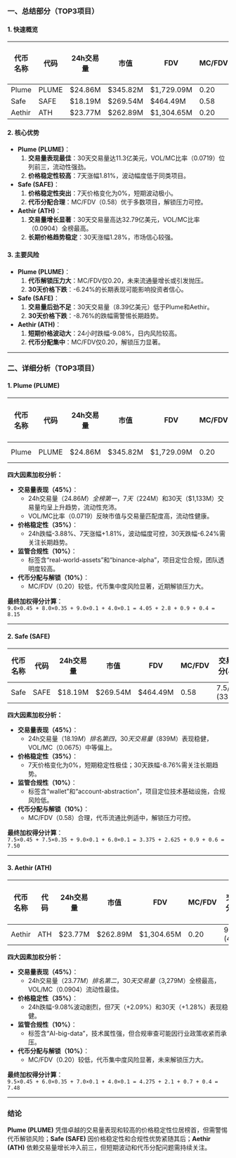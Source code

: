### 一、总结部分（TOP3项目）

#### 1. 快速概览
| 代币名称 | 代码 | 24h交易量 | 市值       | FDV          | MC/FDV | 总评分(1-10) |
|----------|------|------------|------------|--------------|--------|-------------|
| Plume    | PLUME| $24.86M    | $345.82M   | $1,729.09M   | 0.20   | 8.15        |
| Safe     | SAFE | $18.19M    | $269.54M   | $464.49M     | 0.58   | 7.50        |
| Aethir   | ATH  | $23.77M    | $262.89M   | $1,304.65M   | 0.20   | 7.48        |

#### 2. 核心优势
- **Plume (PLUME)**：  
  1. **交易量表现最佳**：30天交易量达11.3亿美元，VOL/MC比率（0.0719）位列前三，流动性强劲。  
  2. **价格稳定性较高**：7天涨幅1.81%，波动幅度低于同类项目。  
- **Safe (SAFE)**：  
  1. **价格稳定性突出**：7天价格变化为0%，短期波动极小。  
  2. **代币分配合理**：MC/FDV（0.58）优于多数项目，解锁压力可控。  
- **Aethir (ATH)**：  
  1. **交易量增长显著**：30天交易量高达32.79亿美元，VOL/MC比率（0.0904）全榜最高。  
  2. **长期价格趋势稳定**：30天涨幅1.28%，市场信心较强。  

#### 3. 主要风险
- **Plume (PLUME)**：  
  1. **代币解锁压力大**：MC/FDV仅0.20，未来流通量增长或引发抛压。  
  2. **30天价格下跌**：-6.24%的长期表现可能影响投资者信心。  
- **Safe (SAFE)**：  
  1. **交易量后劲不足**：30天交易量（8.39亿美元）低于Plume和Aethir。  
  2. **30天价格下跌**：-8.76%的跌幅需警惕长期趋势。  
- **Aethir (ATH)**：  
  1. **短期价格波动大**：24小时跌幅-9.08%，日内风险较高。  
  2. **代币分配集中**：MC/FDV仅0.20，解锁压力显著。  

---

### 二、详细分析（TOP3项目）

#### 1. Plume (PLUME)
| 代币名称 | 代码 | 24h交易量 | 市值      | FDV         | MC/FDV | 交易量得分(45%) | 价格稳定性得分(35%) | 合规性得分(10%) | 代币分配得分(10%) | 总评分 |
|----------|------|------------|-----------|-------------|--------|------------------|----------------------|------------------|--------------------|--------|
| Plume    | PLUME| $24.86M    | $345.82M  | $1,729.09M  | 0.20   | 9.0/10 (40.5%)   | 8.0/10 (28.0%)       | 9.0/10 (9.0%)    | 4.0/10 (4.0%)      | 8.15   |

**四大因素加权分析：**
- **交易量表现（45%）**：  
  - 24h交易量（$24.86M）全榜第一，7天（$224M）和30天（$1,133M）交易量均呈上升趋势，流动性充沛。  
  - VOL/MC比率（0.0719）反映市值与交易量匹配度高，流动性健康。  
- **价格稳定性（35%）**：  
  - 24h跌幅-3.88%、7天涨幅+1.81%，波动幅度可控，30天跌幅-6.24%需关注长期趋势。  
- **监管合规性（10%）**：  
  - 标签含“real-world-assets”和“binance-alpha”，项目定位合规，团队透明度较高。  
- **代币分配与解锁（10%）**：  
  - MC/FDV（0.20）较低，代币集中度风险显著，近期解锁压力大。  

**最终加权得分计算**：  
`9.0×0.45 + 8.0×0.35 + 9.0×0.1 + 4.0×0.1 = 4.05 + 2.8 + 0.9 + 0.4 = 8.15`  

---

#### 2. Safe (SAFE)
| 代币名称 | 代码 | 24h交易量 | 市值      | FDV        | MC/FDV | 交易量得分(45%) | 价格稳定性得分(35%) | 合规性得分(10%) | 代币分配得分(10%) | 总评分 |
|----------|------|------------|-----------|------------|--------|------------------|----------------------|------------------|--------------------|--------|
| Safe     | SAFE | $18.19M    | $269.54M  | $464.49M   | 0.58   | 7.5/10 (33.75%)  | 7.5/10 (26.25%)      | 9.0/10 (9.0%)    | 6.0/10 (6.0%)      | 7.50   |

**四大因素加权分析：**
- **交易量表现（45%）**：  
  - 24h交易量（$18.19M）排名第四，30天交易量（$839M）表现稳健，VOL/MC（0.0675）中等偏上。  
- **价格稳定性（35%）**：  
  - 7天价格变化为0%，短期稳定性极佳；30天跌幅-8.76%需关注长期趋势。  
- **监管合规性（10%）**：  
  - 标签含“wallet”和“account-abstraction”，项目定位技术基础设施，合规风险低。  
- **代币分配与解锁（10%）**：  
  - MC/FDV（0.58）合理，代币流通比例适中，解锁压力可控。  

**最终加权得分计算**：  
`7.5×0.45 + 7.5×0.35 + 9.0×0.1 + 6.0×0.1 = 3.375 + 2.625 + 0.9 + 0.6 = 7.50`  

---

#### 3. Aethir (ATH)
| 代币名称 | 代码 | 24h交易量 | 市值      | FDV         | MC/FDV | 交易量得分(45%) | 价格稳定性得分(35%) | 合规性得分(10%) | 代币分配得分(10%) | 总评分 |
|----------|------|------------|-----------|-------------|--------|------------------|----------------------|------------------|--------------------|--------|
| Aethir   | ATH  | $23.77M    | $262.89M  | $1,304.65M  | 0.20   | 9.5/10 (42.75%)  | 6.0/10 (21.0%)       | 7.0/10 (7.0%)    | 4.0/10 (4.0%)      | 7.48   |

**四大因素加权分析：**
- **交易量表现（45%）**：  
  - 24h交易量（$23.77M）排名第二，30天交易量（$3,279M）全榜最高，VOL/MC（0.0904）流动性最佳。  
- **价格稳定性（35%）**：  
  - 24h跌幅-9.08%波动剧烈，但7天（+2.09%）和30天（+1.28%）表现稳健。  
- **监管合规性（10%）**：  
  - 标签含“AI-big-data”，技术属性强，但合规审查可能因行业政策收紧而承压。  
- **代币分配与解锁（10%）**：  
  - MC/FDV（0.20）较低，代币集中度风险显著，未来解锁压力大。  

**最终加权得分计算**：  
`9.5×0.45 + 6.0×0.35 + 7.0×0.1 + 4.0×0.1 = 4.275 + 2.1 + 0.7 + 0.4 = 7.48`  

---

### 结论
**Plume (PLUME)** 凭借卓越的交易量表现和较高的价格稳定性位居榜首，但需警惕代币解锁风险；**Safe (SAFE)** 因价格稳定性和合规性优势紧随其后；**Aethir (ATH)** 依赖交易量增长冲入前三，但短期波动和代币分配问题需持续关注。